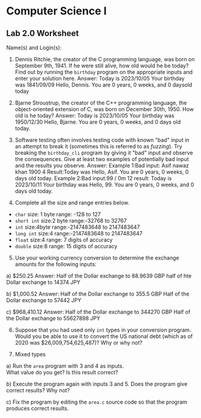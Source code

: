 
# Computer Science I 
## Lab 2.0 Worksheet

Name(s) and Login(s):



1. Dennis Ritchie, the creator of the C programming language,
was born on September 9th, 1941.  If he were still alive,
how old would he be today?  Find out by running the `birthday`
program on the appropriate inputs and enter your solution here.
Answer:
Today is 2023/10/05
Your birthday was 1841/09/09
Hello, Dennis. You are 0 years, 0 weeks, and 0 daysold today




2. Bjarne Stroustrup, the creator of the C++ programming
language, the object-oriented extension of C, was born on
December 30th, 1950.  How old is he today?
Answer:
Today is 2023/10/05
Your birthday was 1950/12/30
Hello, Bjarne. You are 0 years, 0 weeks, and 0 days old today.



3. Software testing often involves testing code with known
"bad" input in an attempt to break it (sometimes this is
referred to as *fuzzing*).  Try breaking the `birthday_cli`
program by giving it "bad" input and observe the consequences.
Give at least two examples of potentially bad input and the
results you observe.
Answer:
Example 1:Bad input: Asif nawaz khan 1900 4
Result:Today was 
Hello, Asif. You are 0 years, 0 weeks, 0 days old today.
Example 2:Bad input:99 / 0m 12
result: Today is 2023/10/11
Your birthday was
Hello, 99. You are 0 years, 0 weeks, and 0 days old today.





4. Complete all the size and range entries below.

* `char`
  size: 1 byte
  range: -128 to 127
* `short int`
  size:2 byte
  range:-32768 to 32767
* `int`
  size:4byte
  range:-2147483648 to 2147483647
* `long int`
  size:4
  range:-2147483648 to 2147483647
* `float`
  size:4
  range: 7 digits of accuracy
* `double`
  size:8
  range: 15 digits of accuracy


5. Use your working currency conversion to determine
the exchange amounts for the following inputs:

  a) $250.25
  Answer:
  Half of the Dollar exchange to 88.9639 GBP
  half of hte Dollar exchange to 14374 JPY

  b) $1,000.52
  Answer: 
  Half of the Dollar exchange to 355.5 GBP
  Half of the Dollar exchange to 57442 JPY

  c) $968,410.12
Answer: 
Half of the Dollar exchange to 344270 GBP
Half of the Dollar exchange to 55627898 JPY


6. Suppose that you had used only `int` types
in your conversion program.  Would you be able
to use it to convert the US national debt
(which as of 2020 was \$26,009,754,625,487)?
Why or why not?




7. Mixed types

a) Run the `area` program with 3 and 4 as inputs.  
What value do you get?  Is this result correct?


b) Execute the program again with inputs 3 and 5.
Does the program give correct results?  Why not?


c) Fix the program by editing the `area.c` source
code so that the program produces correct results.
